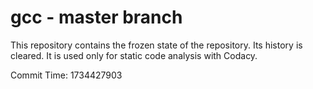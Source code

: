 # gcc - master branch

This repository contains the frozen state of the repository.
Its history is cleared. It is used only for static code
analysis with Codacy.

Commit Time: 1734427903